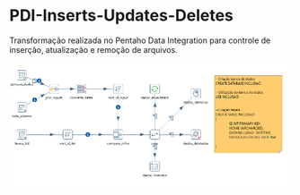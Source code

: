 # PDI-Inserts-Updates-Deletes
Transformação realizada no Pentaho Data Integration para controle de inserção, atualização e remoção de arquivos.

![Screenshot](imgs/Screenshot_1.png)
